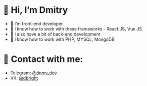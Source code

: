 # 👋 Hi, I’m Dmitry
- 👀 I’m front-end developer
- 🌱 I know how to work with these frameworks - React.JS, Vue JS
- 💞️ I also have a bit of back-end development
- 🌱 I know how to work with PHP, MYSQL, MongoDB

# :iphone: Contact with me:
- Telegram: [@dnmv_dev](https://t.me/dnmv_dev)
- VK: [@dbright](https://vk.com/dbright)

<!---
idnaumov/idnaumov is a ✨ special ✨ repository because its `README.md` (this file) appears on your GitHub profile.
You can click the Preview link to take a look at your changes.
--->
